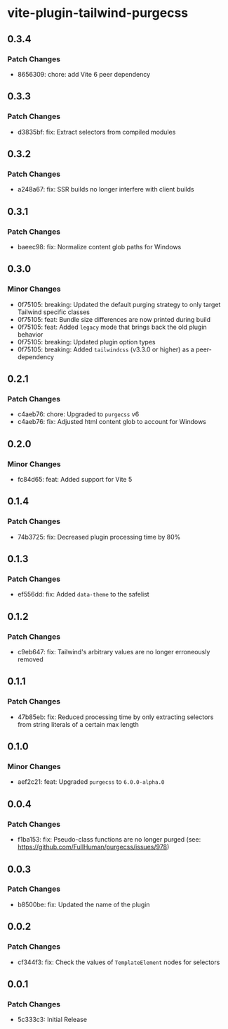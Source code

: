 # vite-plugin-tailwind-purgecss

## 0.3.4

### Patch Changes

- 8656309: chore: add Vite 6 peer dependency

## 0.3.3

### Patch Changes

- d3835bf: fix: Extract selectors from compiled modules

## 0.3.2

### Patch Changes

- a248a67: fix: SSR builds no longer interfere with client builds

## 0.3.1

### Patch Changes

- baeec98: fix: Normalize content glob paths for Windows

## 0.3.0

### Minor Changes

- 0f75105: breaking: Updated the default purging strategy to only target Tailwind specific classes
- 0f75105: feat: Bundle size differences are now printed during build
- 0f75105: feat: Added `legacy` mode that brings back the old plugin behavior
- 0f75105: breaking: Updated plugin option types
- 0f75105: breaking: Added `tailwindcss` (v3.3.0 or higher) as a peer-dependency

## 0.2.1

### Patch Changes

- c4aeb76: chore: Upgraded to `purgecss` v6
- c4aeb76: fix: Adjusted html content glob to account for Windows

## 0.2.0

### Minor Changes

- fc84d65: feat: Added support for Vite 5

## 0.1.4

### Patch Changes

- 74b3725: fix: Decreased plugin processing time by 80%

## 0.1.3

### Patch Changes

- ef556dd: fix: Added `data-theme` to the safelist

## 0.1.2

### Patch Changes

- c9eb647: fix: Tailwind's arbitrary values are no longer erroneously removed

## 0.1.1

### Patch Changes

- 47b85eb: fix: Reduced processing time by only extracting selectors from string literals of a certain max length

## 0.1.0

### Minor Changes

- aef2c21: feat: Upgraded `purgecss` to `6.0.0-alpha.0`

## 0.0.4

### Patch Changes

- f1ba153: fix: Pseudo-class functions are no longer purged (see: https://github.com/FullHuman/purgecss/issues/978)

## 0.0.3

### Patch Changes

- b8500be: fix: Updated the name of the plugin

## 0.0.2

### Patch Changes

- cf344f3: fix: Check the values of `TemplateElement` nodes for selectors

## 0.0.1

### Patch Changes

- 5c333c3: Initial Release

